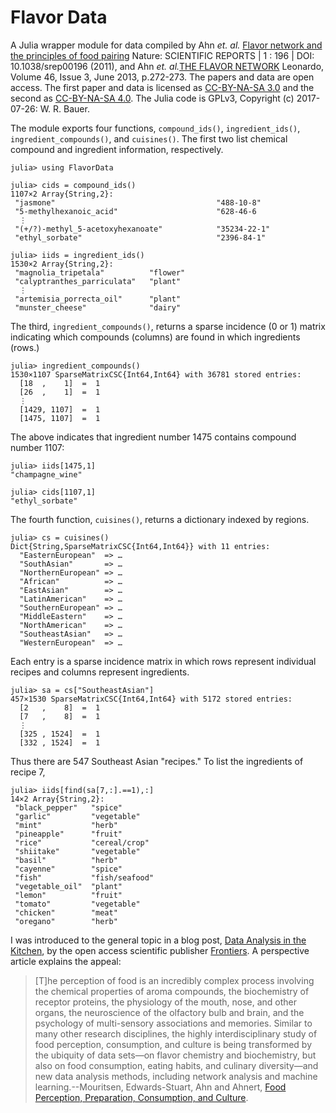# Flavor Data

A Julia wrapper module for data compiled by Ahn *et. al.* [Flavor network and the principles of food pairing](https://www.nature.com/articles/srep00196) Nature: SCIENTIFIC REPORTS | 1 : 196 | DOI: 10.1038/srep00196 (2011), and Ahn *et. al.*[THE FLAVOR NETWORK](http://yongyeol.com/2013/05/17/paper-flavor-network.html) Leonardo, Volume 46, Issue 3, June 2013, p.272-273. The papers and data are open access. The first paper and data is licensed as [CC-BY-NA-SA 3.0](https://creativecommons.org/licenses/by-nc-sa/3.0/us/) and the second as [CC-BY-NA-SA 4.0](https://creativecommons.org/licenses/by/4.0/). The Julia code is GPLv3, Copyright (c) 2017-07-26: W. R. Bauer.

The module exports four functions, `compound_ids()`, `ingredient_ids()`, `ingredient_compounds()`, and `cuisines()`. The first two list chemical compound and ingredient information, respectively.

```
julia> using FlavorData

julia> cids = compound_ids()
1107×2 Array{String,2}:
 "jasmone"                                    "488-10-8"   
 "5-methylhexanoic_acid"                      "628-46-6
  ⋮
 "(+/?)-methyl_5-acetoxyhexanoate"            "35234-22-1" 
 "ethyl_sorbate"                              "2396-84-1"

julia> iids = ingredient_ids()
1530×2 Array{String,2}:
 "magnolia_tripetala"          "flower"        
 "calyptranthes_parriculata"   "plant"         
  ⋮
 "artemisia_porrecta_oil"      "plant"         
 "munster_cheese"              "dairy"

```

The third, `ingredient_compounds()`, returns a sparse incidence (0 or 1) matrix indicating which compounds (columns)  are found in which ingredients (rows.)

```
julia> ingredient_compounds()
1530×1107 SparseMatrixCSC{Int64,Int64} with 36781 stored entries:
  [18  ,    1]  =  1
  [26  ,    1]  =  1
  ⋮
  [1429, 1107]  =  1
  [1475, 1107]  =  1
```

The above indicates that ingredient number 1475 contains compound number 1107:

```
julia> iids[1475,1]
"champagne_wine"

julia> cids[1107,1]
"ethyl_sorbate"

```

The fourth function, `cuisines()`, returns a dictionary indexed by regions.

```
julia> cs = cuisines()
Dict{String,SparseMatrixCSC{Int64,Int64}} with 11 entries:
  "EasternEuropean"  => …
  "SouthAsian"       => …
  "NorthernEuropean" => …
  "African"          => …
  "EastAsian"        => …
  "LatinAmerican"    => …
  "SouthernEuropean" => …
  "MiddleEastern"    => …
  "NorthAmerican"    => …
  "SoutheastAsian"   => …
  "WesternEuropean"  => …
```

Each entry is a sparse incidence matrix in which rows represent individual recipes and columns represent ingredients.

```
julia> sa = cs["SoutheastAsian"]
457×1530 SparseMatrixCSC{Int64,Int64} with 5172 stored entries:
  [2   ,    8]  =  1
  [7   ,    8]  =  1
  ⋮
  [325 , 1524]  =  1
  [332 , 1524]  =  1
```

Thus there are 547 Southeast Asian "recipes." To list the ingredients of recipe 7,
```
julia> iids[find(sa[7,:].==1),:]
14×2 Array{String,2}:
 "black_pepper"   "spice"       
 "garlic"         "vegetable"   
 "mint"           "herb"        
 "pineapple"      "fruit"       
 "rice"           "cereal/crop" 
 "shiitake"       "vegetable"   
 "basil"          "herb"        
 "cayenne"        "spice"       
 "fish"           "fish/seafood"
 "vegetable_oil"  "plant"       
 "lemon"          "fruit"       
 "tomato"         "vegetable"   
 "chicken"        "meat"        
 "oregano"        "herb" 
```

I was introduced to the general topic in a blog post, [Data Analysis in the Kitchen](https://blog.frontiersin.org/2017/07/20/frontiers-in-ict-data-analysis-in-the-kitchen/), by the open access scientific publisher [Frontiers](https://frontiersin.org). A perspective article explains the appeal:

> [T]he perception of food is an incredibly complex process involving the chemical properties of aroma compounds, the biochemistry of receptor proteins, the physiology of the mouth, nose, and other organs, the neuroscience of the olfactory bulb and brain, and the psychology of multi-sensory associations and memories. Similar to many other research disciplines, the highly interdisciplinary study of food perception, consumption, and culture is being transformed by the ubiquity of data sets—on flavor chemistry and biochemistry, but also on food consumption, eating habits, and culinary diversity—and new data analysis methods, including network analysis and machine learning.--Mouritsen, Edwards-Stuart, Ahn and Ahnert, [Food Perception, Preparation, Consumption, and Culture](http://journal.frontiersin.org/article/10.3389/fict.2017.00015/full).





